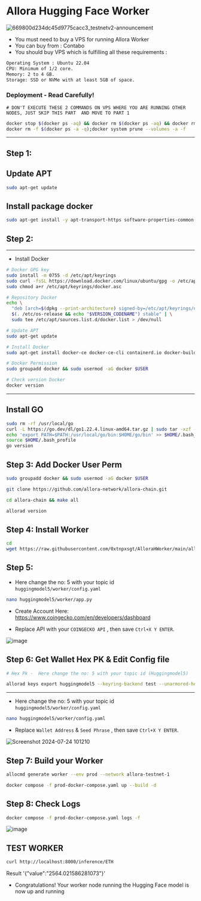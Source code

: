 # Allora Hugging Face Worker

![669800d234dc45d9775cacc3_testnetv2-announcement](https://github.com/user-attachments/assets/e71bd95c-725a-4f9f-b196-364468d974fe)

 
- You must need to buy a VPS for running Allora Worker
- You can buy from : Contabo
- You should buy VPS which is fulfilling all these requirements : 
```bash
Operating System : Ubuntu 22.04
CPU: Minimum of 1/2 core.
Memory: 2 to 4 GB.
Storage: SSD or NVMe with at least 5GB of space.
```

### Deployment - Read Carefully! 
```
# DON'T EXECUTE THESE 2 COMMANDS ON VPS WHERE YOU ARE RUNNING OTHER NODES, JUST SKIP THIS PART  AND MOVE TO PART 1
```
```bash
docker stop $(docker ps -aq) && docker rm $(docker ps -aq) && docker rmi -f $(docker images -aq)
docker rm -f $(docker ps -a -q);docker system prune --volumes -a -f
```
--------------------------------------------------------------------

## Step 1: 

## Update APT
```bash
sudo apt-get update
```

## Install package docker
```bash
sudo apt-get install -y apt-transport-https software-properties-common ca-certificates zlib1g-dev libncurses5-dev libgdbm-dev libnss3-dev curl git wget make jq build-essential pkg-config lsb-release libssl-dev libreadline-dev libffi-dev gcc screen unzip lz4 
```

## Step 2: 
----------------------------------------------------
- Install Docker

```bash
# Docker GPG key
sudo install -m 0755 -d /etc/apt/keyrings
sudo curl -fsSL https://download.docker.com/linux/ubuntu/gpg -o /etc/apt/keyrings/docker.asc
sudo chmod a+r /etc/apt/keyrings/docker.asc

# Repository Docker 
echo \
  "deb [arch=$(dpkg --print-architecture) signed-by=/etc/apt/keyrings/docker.asc] https://download.docker.com/linux/ubuntu \
  $(. /etc/os-release && echo "$VERSION_CODENAME") stable" | \
  sudo tee /etc/apt/sources.list.d/docker.list > /dev/null

# Update APT
sudo apt-get update

# Install Docker
sudo apt-get install docker-ce docker-ce-cli containerd.io docker-buildx-plugin docker-compose-plugin

# Docker Permission
sudo groupadd docker && sudo usermod -aG docker $USER

# Check version Docker
docker version
```
------------------------------------------------------------

## Install GO
```bash
sudo rm -rf /usr/local/go
curl -L https://go.dev/dl/go1.22.4.linux-amd64.tar.gz | sudo tar -xzf - -C /usr/local
echo 'export PATH=$PATH:/usr/local/go/bin:$HOME/go/bin' >> $HOME/.bash_profile && echo 'export PATH=$PATH:$(go env GOPATH)/bin' >> $HOME/.bash_profile
source $HOME/.bash_profile
go version
```

## Step 3: Add Docker User Perm
```bash
sudo groupadd docker && sudo usermod -aG docker $USER
```
```bash
git clone https://github.com/allora-network/allora-chain.git
```
```bash
cd allora-chain && make all
```
```bash
allorad version
```

## Step 4: Install Worker
```bash
cd
wget https://raw.githubusercontent.com/0xtnpxsgt/AlloraHWorker/main/allorahuggingface.sh && chmod +x allorahuggingface.sh && ./allorahuggingface.sh
```

## Step 5: 
- Here change the no: 5 with your topic id `huggingmodel5/worker/config.yaml`
```bash
nano huggingmodel5/worker/app.py
```
- Create Account Here: https://www.coingecko.com/en/developers/dashboard

- Replace API with your `COINGECKO API` , then save `Ctrl+X Y ENTER`.

![image](https://github.com/user-attachments/assets/3a17b3b4-4cf8-4677-bf31-cbcdd079f516)


## Step 6: Get Wallet Hex PK & Edit Config file
```bash
# Hex Pk -  Here change the no: 5 with your topic id (Huggingmodel5)

allorad keys export huggingmodel5 --keyring-backend test --unarmored-hex --unsafe
```
---------------------------------------------------------------

- Here change the no: 5 with your topic id `huggingmodel5/worker/config.yaml`

```bash
nano huggingmodel5/worker/config.yaml
```
- Replace `Wallet Address` & `Seed Phrase` , then save `Ctrl+X Y ENTER`.

![Screenshot 2024-07-24 101210](https://github.com/user-attachments/assets/2132c9ca-2d0f-46c6-a2ea-5db9096fe6e6)


## Step 7: Build your Worker
```bash
allocmd generate worker --env prod --network allora-testnet-1
```
```bash
docker compose -f prod-docker-compose.yaml up --build -d
```

## Step 8: Check Logs
```bash
docker compose -f prod-docker-compose.yaml logs -f
```
![image](https://github.com/user-attachments/assets/5fbed3cc-7cf8-4f6b-8329-7f9b37ddf77a)


## TEST WORKER
```bash
curl http://localhost:8000/inference/ETH
```

Result '{"value":"2564.021586281073"}'

- Congratulations! Your worker node running the Hugging Face model is now up and running









